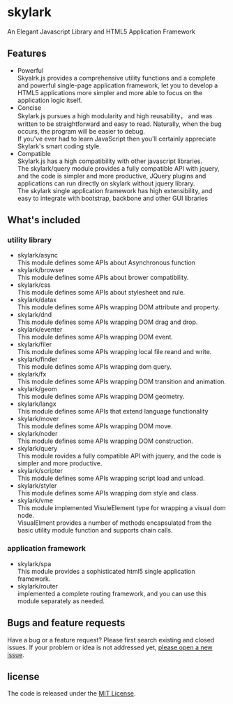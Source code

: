 # skylark
An Elegant Javascript Library and HTML5 Application Framework

## Features

- Powerful  
Skyalrk.js provides a comprehensive utility functions and a complete and powerful single-page application framework, let you to develop a HTML5 applications more simpler and more able to focus on the application logic itself.
- Concise  
Skylark.js pursues a high modularity and high reusability， and was written to be straightforward and easy to read. Naturally, when the bug occurs, the program will be easier to debug.  
If you've ever had to learn JavaScript then you'll certainly appreciate Skylark's smart coding style.
- Compatible  
Skylark.js has a high compatibility with other javascript libraries.  
The skylark/query module provides a fully compatible API with jquery, and the code is simpler and more productive, JQuery plugins and applications can run directly on skylark without jquery library.   
The skylark single application framework has high extensibility, and easy to integrate with bootstrap, backbone and other GUI libraries

## What's included

### utility library

- skylark/async  
This module defines some APIs about Asynchronous function
- skylark/browser  
This module defines some APIs about brower compatibility.
- skylark/css  
This module defines some APIs about stylesheet and rule.
- skylark/datax  
This module defines some APIs wrapping DOM attribute and property.
- skylark/dnd  
This module defines some APIs wrapping DOM drag and drop.
- skylark/eventer  
This module defines some APIs wrapping DOM event.
- skylark/filer  
This module defines some APIs wrapping local file reand and write.
- skylark/finder  
This module defines some APIs wrapping dom query.
- skylark/fx  
This module defines some APIs wrapping DOM transition and animation.
- skylark/geom  
This module defines some APIs wrapping DOM geometry.
- skylark/langx  
This module defines some APIs that extend language functionality
- skylark/mover  
This module defines some APIs wrapping DOM move.
- skylark/noder  
This module defines some APIs wrapping DOM construction.
- skylark/query   
This module rovides a fully compatible API with jquery, and the code is simpler and more productive.
- skylark/scripter  
This module defines some APIs wrapping script load and unload.
- skylark/styler  
This module defines some APIs wrapping dom style and class.
- skylark/vme  
This module implemented VisuleElement type for wrapping a visual dom node.  
VisualElment provides a number of methods encapsulated from the basic utility module function and supports chain calls.


### application framework
- skylark/spa  
This module provides a sophisticated html5 single application framework.
- skylark/router  
 implemented a complete routing framework, and you can use this module separately as needed.  

## Bugs and feature requests

Have a bug or a feature request? Please first search existing and closed issues. If your problem or idea is not addressed yet, [please open a new issue](https://github.com/skylarkjs/skylark/issues/new).

## license

The code is released under the [MIT License](https://github.com/skylarkjs/skylark/blob/master/LICENSE).


